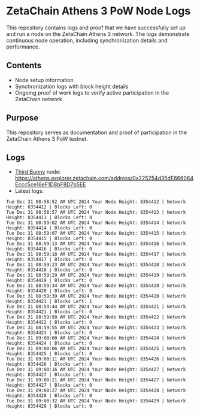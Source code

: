 # ZetaChain Athens 3 PoW Node Logs
This repository contains logs and proof that we have successfully set up and run a node on the ZetaChain Athens 3 network. The logs demonstrate continuous node operation, including synchronization details and performance.

## Contents
- Node setup information
- Synchronization logs with block height details
- Ongoing proof of work logs to verify active participation in the ZetaChain network

## Purpose
This repository serves as documentation and proof of participation in the ZetaChain Athens 3 PoW testnet.

## Logs

- [Third Bunny](https://thirdbunny.xyz/) node: https://athens.explorer.zetachain.com/address/0x225254d35dE666064Eccc5ce16eF1D8bF8D7b5EE
- Latest logs:
```
Tue Dec 31 08:58:52 AM UTC 2024 Your Node Height: 8354412 | Network Height: 8354412 | Blocks Left: 0
Tue Dec 31 08:58:57 AM UTC 2024 Your Node Height: 8354413 | Network Height: 8354413 | Blocks Left: 0
Tue Dec 31 08:59:02 AM UTC 2024 Your Node Height: 8354414 | Network Height: 8354414 | Blocks Left: 0
Tue Dec 31 08:59:07 AM UTC 2024 Your Node Height: 8354415 | Network Height: 8354415 | Blocks Left: 0
Tue Dec 31 08:59:13 AM UTC 2024 Your Node Height: 8354416 | Network Height: 8354416 | Blocks Left: 0
Tue Dec 31 08:59:18 AM UTC 2024 Your Node Height: 8354417 | Network Height: 8354417 | Blocks Left: 0
Tue Dec 31 08:59:23 AM UTC 2024 Your Node Height: 8354418 | Network Height: 8354418 | Blocks Left: 0
Tue Dec 31 08:59:29 AM UTC 2024 Your Node Height: 8354419 | Network Height: 8354419 | Blocks Left: 0
Tue Dec 31 08:59:34 AM UTC 2024 Your Node Height: 8354420 | Network Height: 8354420 | Blocks Left: 0
Tue Dec 31 08:59:39 AM UTC 2024 Your Node Height: 8354420 | Network Height: 8354421 | Blocks Left: 1
Tue Dec 31 08:59:44 AM UTC 2024 Your Node Height: 8354421 | Network Height: 8354421 | Blocks Left: 0
Tue Dec 31 08:59:50 AM UTC 2024 Your Node Height: 8354422 | Network Height: 8354422 | Blocks Left: 0
Tue Dec 31 08:59:55 AM UTC 2024 Your Node Height: 8354423 | Network Height: 8354423 | Blocks Left: 0
Tue Dec 31 09:00:00 AM UTC 2024 Your Node Height: 8354424 | Network Height: 8354424 | Blocks Left: 0
Tue Dec 31 09:00:06 AM UTC 2024 Your Node Height: 8354425 | Network Height: 8354425 | Blocks Left: 0
Tue Dec 31 09:00:11 AM UTC 2024 Your Node Height: 8354426 | Network Height: 8354426 | Blocks Left: 0
Tue Dec 31 09:00:16 AM UTC 2024 Your Node Height: 8354427 | Network Height: 8354427 | Blocks Left: 0
Tue Dec 31 09:00:21 AM UTC 2024 Your Node Height: 8354427 | Network Height: 8354427 | Blocks Left: 0
Tue Dec 31 09:00:27 AM UTC 2024 Your Node Height: 8354428 | Network Height: 8354428 | Blocks Left: 0
Tue Dec 31 09:00:32 AM UTC 2024 Your Node Height: 8354429 | Network Height: 8354429 | Blocks Left: 0
```
